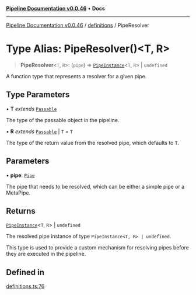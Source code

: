 [**Pipeline Documentation v0.0.46**](../../README.md) • **Docs**

***

[Pipeline Documentation v0.0.46](../../modules.md) / [definitions](../README.md) / PipeResolver

# Type Alias: PipeResolver()\<T, R\>

> **PipeResolver**\<`T`, `R`\>: (`pipe`) => [`PipeInstance`](../interfaces/PipeInstance.md)\<`T`, `R`\> \| `undefined`

A function type that represents a resolver for a given pipe.

## Type Parameters

• **T** *extends* [`Passable`](Passable.md)

The type of the passable object in the pipeline.

• **R** *extends* [`Passable`](Passable.md) \| `T` = `T`

The type of the return value from the resolved pipe, which defaults to `T`.

## Parameters

• **pipe**: [`Pipe`](Pipe.md)

The pipe that needs to be resolved, which can be either a simple pipe or a MetaPipe.

## Returns

[`PipeInstance`](../interfaces/PipeInstance.md)\<`T`, `R`\> \| `undefined`

The resolved pipe instance of type `PipeInstance<T, R> | undefined`.

This type is used to provide a custom mechanism for resolving pipes before they are executed in the pipeline.

## Defined in

[definitions.ts:76](https://github.com/stonemjs/pipeline/blob/c07ce1382a041850d8a6e0a7b2ea9d4b5c88fabb/src/definitions.ts#L76)
